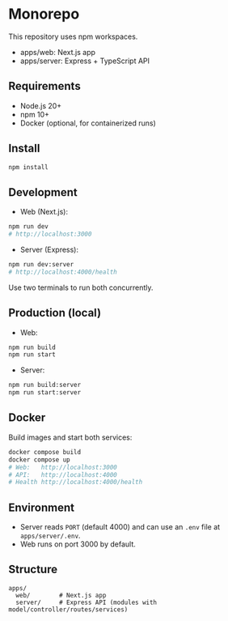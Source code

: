 # Monorepo

This repository uses npm workspaces.

- apps/web: Next.js app
- apps/server: Express + TypeScript API

## Requirements

- Node.js 20+
- npm 10+
- Docker (optional, for containerized runs)

## Install

```bash
npm install
```

## Development

- Web (Next.js):
```bash
npm run dev
# http://localhost:3000
```

- Server (Express):
```bash
npm run dev:server
# http://localhost:4000/health
```

Use two terminals to run both concurrently.

## Production (local)

- Web:
```bash
npm run build
npm run start
```

- Server:
```bash
npm run build:server
npm run start:server
```

## Docker

Build images and start both services:
```bash
docker compose build
docker compose up
# Web:   http://localhost:3000
# API:   http://localhost:4000
# Health http://localhost:4000/health
```

## Environment

- Server reads `PORT` (default 4000) and can use an `.env` file at `apps/server/.env`.
- Web runs on port 3000 by default.

## Structure

```
apps/
  web/        # Next.js app
  server/     # Express API (modules with model/controller/routes/services)
```
